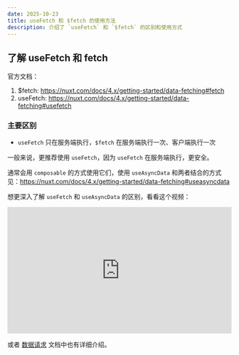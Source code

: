 ```yaml
---
date: 2025-10-23
title: useFetch 和 $fetch 的使用方法
description: 介绍了 `useFetch` 和 `$fetch` 的区别和使用方式
---
```


## 了解 useFetch 和 fetch

官方文档：

1. $fetch: <https://nuxt.com/docs/4.x/getting-started/data-fetching#fetch>
2. useFetch: <https://nuxt.com/docs/4.x/getting-started/data-fetching#usefetch>

### 主要区别

- `useFetch` 只在服务端执行，`$fetch` 在服务端执行一次、客户端执行一次

一般来说，更推荐使用 `useFetch`，因为 `useFetch` 在服务端执行，更安全。

通常会用 `composable` 的方式使用它们，使用 `useAsyncData` 和两者结合的方式见：<https://nuxt.com/docs/4.x/getting-started/data-fetching#useasyncdata>

想更深入了解 `useFetch` 和 `useAsyncData` 的区别，看看这个视频：

<iframe style="width: 100%; aspect-ratio:16/9; border:none;"
    src="https://www.youtube.com/embed/0X-aOpSGabA?si=o9X3wZlBkP4xLlSt"
    title="YouTube video player" frameborder="0"
    allow="accelerometer; autoplay; clipboard-write; encrypted-media; gyroscope; picture-in-picture; web-share"
    referrerpolicy="strict-origin-when-cross-origin" allowfullscreen>
</iframe>

或者 [数据请求](./data-fetching) 文档中也有详细介绍。
